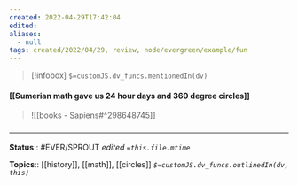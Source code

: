 ```yaml
---
created: 2022-04-29T17:42:04 
edited: 
aliases:
  - null
tags: created/2022/04/29, review, node/evergreen/example/fun
---
```

> [!infobox]
`$=customJS.dv_funcs.mentionedIn(dv)`

#### [[Sumerian math gave us 24 hour days and 360 degree circles]]

> ![[books - Sapiens#^298648745]]

### <hr class="footnote"/>

**Status**:: #EVER/SPROUT
*edited `=this.file.mtime`*

**Topics**:: [[history]], [[math]], [[circles]]
*`$=customJS.dv_funcs.outlinedIn(dv, this)`*
